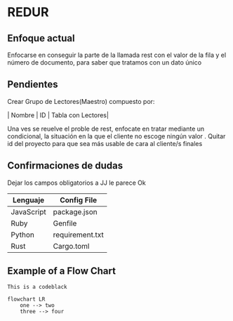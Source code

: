 # REDUR

## Enfoque actual

Enfocarse en conseguir la parte de la llamada rest con el valor de la fila y el número de documento, para saber que tratamos con un dato único

## Pendientes 

Crear Grupo de Lectores(Maestro) compuesto por:

| Nombre | ID | Tabla con Lectores|

Una ves se reuelve el proble de rest, enfocate en tratar mediante un condicional, la situación en la que el cliente no escoge ningún valor .
Quitar id del proyecto para que sea más usable de cara al cliente/s finales


## Confirmaciones de dudas

Dejar los campos obligatorios a JJ le parece Ok

| Lenguaje | Config File |
|----------|--------------|
| JavaScript | package.json |
| Ruby | Genfile |
| Python | requirement.txt |
| Rust | Cargo.toml |

## Example of a Flow Chart

```
This is a codeblack
```

```mermaid
flowchart LR
    one --> two
    three --> four

```
